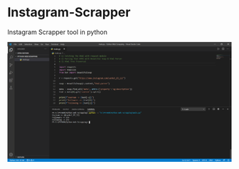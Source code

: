 # Instagram-Scrapper
Instagram Scrapper tool in python 


![picture](https://github.com/SanketSuryawanshi/Instagram-Scrapper/blob/master/main.py%20-%20Python%20Web%20Scrapping%20-%20Visual%20Studio%20Code%2002-02-2021%2006_02_19.png)
